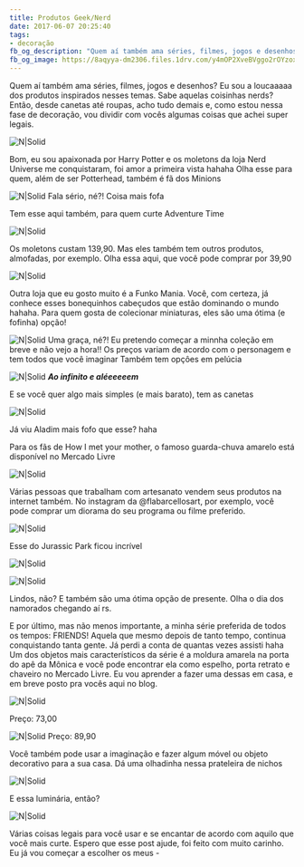 ```yaml
---
title: Produtos Geek/Nerd
date: 2017-06-07 20:25:40
tags:  
- decoração
fb_og_description: "Quem aí também ama séries, filmes, jogos e desenhos? Eu sou a loucaaaaa dos produtos inspirados nesses temas. Sabe aquelas coisinhas nerds? Então, desde canetas até roupas, acho tudo demais e, como estou nessa fase de decoração, vou dividir com vocês algumas coisas que achei super legais."
fb_og_image: https://8aqyya-dm2306.files.1drv.com/y4mOP2XveBVggo2rOYzox1jfuHpewrPMf6lCT1GzFsbB4xE_x3Y_ZIYgcrreC-sMv5CBwb6Fy8TdZtIbo7IH04Y9uBNVpBuP45y5hM7Lby5FmdrLyVb3lu4r1SOqH4r8wQsAkQ-NNduSP2oFz3KZeCP15cpvuYZTZTqWFTJwMxWhgR-7pSTv716TVUHwAwt0BfWoilrAPJR4ZzZuW4QYCb_Uw?width=1400&height=933&cropmode=none
---
```



Quem aí também ama séries, filmes, jogos e desenhos?
Eu sou a loucaaaaa dos produtos inspirados nesses temas. Sabe aquelas coisinhas nerds? Então, desde canetas até roupas, acho tudo demais e, como estou nessa fase de decoração, vou dividir com vocês algumas coisas que achei super legais.

![N|Solid](https://8aqyya-dm2306.files.1drv.com/y4mOP2XveBVggo2rOYzox1jfuHpewrPMf6lCT1GzFsbB4xE_x3Y_ZIYgcrreC-sMv5CBwb6Fy8TdZtIbo7IH04Y9uBNVpBuP45y5hM7Lby5FmdrLyVb3lu4r1SOqH4r8wQsAkQ-NNduSP2oFz3KZeCP15cpvuYZTZTqWFTJwMxWhgR-7pSTv716TVUHwAwt0BfWoilrAPJR4ZzZuW4QYCb_Uw?width=1400&height=933&cropmode=none)


<!-- more -->


Bom, eu sou apaixonada por Harry Potter e os moletons da loja Nerd Universe me conquistaram, foi amor a primeira vista hahaha
Olha esse para quem, além de ser Potterhead, também é fã dos Minions


![N|Solid](https://u7tp9w-dm2306.files.1drv.com/y4m_2Cw86_HBY6OEfoH1JalyqV5f0J4B6nOWoQLu0BVfeYQOepC5_G4j594CK7WPm1O2vjO_bN8F7S0a0LWv4-yhTduHjgL9EZI4w0EhhOTeJiuhNawPZTLGW40nmOpwOwzQpLEoPUSvLVPddCzvNUMaxrYIAEPHjix8_vHSA0QcvXVQR-VianHbNRoz2A6Y1fS2ksTiNwYPrdguKl-VKfgcA?width=400&height=520&cropmode=none)
Fala sério, né?! Coisa mais fofa 

Tem esse aqui também, para quem curte Adventure Time 

![N|Solid](https://u7tidg-dm2306.files.1drv.com/y4mYWA1zJPjOjNSTjFndNzd0M9B5A9uqT8uCFH-0o9nEOumvFKODYUkoYjGSXZASBjryVbkWF31yfdMyXreMhcrOGm2dO_JUKYwBrm9DX8UyO1rHB_I-sGK7ifxdmstVX8LcypTh_BkARzbG_ikxa2um3HUgqlBqNa1pRFx-efZJxAr4_79--didHyJ6QGTIeCQ5shy9wyl-q74kTywbPGyPw?width=400&height=520&cropmode=none)

Os moletons custam 139,90. Mas eles também tem outros produtos, almofadas, por exemplo. Olha essa aqui, que você pode comprar por 39,90

![N|Solid](https://8aq5dw-dm2306.files.1drv.com/y4mvQZ_soHAu58IsqJhrSxRFOsDdf6ZQ-kebxrL8-AcV612_U86f4xHJQmnHpcpM_FgK7mzFQvpfP5AUyRjAPvXz5wJ3tWg6zzxQpYLI-CUKkMeU8KqR9bnvTBZTyL7voGpbFgt5Bco70zlb07nqivcLyNFtwbjnRlgUe2woNNzj_fnsczvlnrhfiAT8qc0IcouDoTcUeBBjaHj893zRj2BxQ?width=400&height=520&cropmode=none)

Outra loja que eu gosto muito é a Funko Mania. Você, com certeza, já conhece esses bonequinhos cabeçudos que estão dominando o mundo hahaha.
Para quem gosta de colecionar miniaturas, eles são uma ótima (e fofinha) opção! 

![N|Solid](https://8atnpa-dm2306.files.1drv.com/y4mfr_eYb3txFoo-2-JXwmLrgGrvUSTwNVkPJ-STg58wcjgpYQxnTLg0N25goQVQR-T6Uhp8C100dbSuUWaxf2xTGp0_4xxImfdBpsOW3RMCGk8aPVDZzWC-Zn__Ivm70wilaTrueAb7WA19xSh-FxKxActKkde-bydhIXAZnKc1OJtk5cwBTF6zODdAZLLhTMCs1gBeHRLPVdiBmI5spJSmw?width=640&height=609&cropmode=none)
Uma graça, né?! Eu pretendo começar a minnha coleção em breve e não vejo a hora!!
Os preços variam de acordo com o personagem e tem todos que você imaginar 
Também tem opçôes em pelúcia 

![N|Solid](https://u7vjgg-dm2306.files.1drv.com/y4mgfjmmz9HUsmNg1vbYaOtFxGRSDD15n9TCsg85QQxooN_ktpEuntwCO9TpPHXeFdjgizCDmrwM6AZ6ny8QRE-LQuE60nq2K3AZ9GXkCt7lcvy3DFciAUQyBK-zKRhvKB3pQc964gIzltkoo5HifCvgcIj_BelQfXhiiV71-VtcH6MfDU7oVNpJe0fPkDZz8YVp6IdN3zy_UKaG2rOfuH20A?width=500&height=500&cropmode=none)
***Ao infinito e aléeeeeem***

E se você quer algo mais simples (e mais barato), tem as canetas 

![N|Solid](https://iec1mq-dm2306.files.1drv.com/y4moggsRzm-Mmg3G3uqaZBV_w_y9hrYyw9EubdfDAOxvAQGyJBBEJPACYxw7JLjHyDfceSPAzSE_WOWIxXhSV7yJjwDIoFckvJ7t2Tz6S9xkQnjSPStV4Cc3BsGOYwkU8UPiAIYqffi2bwke39l8DWTBqQDzyz6WYffWGq8biGNZKgUrFTCWMXAK00KQAqnE4yt9tK4_OnhfWYwACQns4Imrw?width=500&height=500&cropmode=none)

Já viu Aladim mais fofo que esse? haha

Para os fãs de How I met your mother, o famoso guarda-chuva amarelo está disponível no Mercado Livre 

![N|Solid](https://iefemw-dm2306.files.1drv.com/y4mH06zTSzsyREcQofGu5LONJfHYkaL2iv1o34Y8k27thhwO-MJS4fNGNLirOZ7oEIsWzIAMIGRGYe5F1Un0viGQReTLcj3tr7-pT47OP8eJbxN0br_3HS0duWwOI9AtoWM9WVPUzCahipJI2Uz_fSZ1Kmih9pSyYiA8-K8Qa697Fthx8ug7vspgbg8OvB1Z_qG60aPjl5C1oqca0FmbgId8A?width=640&height=618&cropmode=none)

Várias pessoas que trabalham com artesanato vendem seus produtos na internet também. No instagram da @flabarcellosart, por exemplo, você pode comprar um  diorama do seu programa ou filme preferido.

![N|Solid](https://ieddjw-dm2306.files.1drv.com/y4mKM-6935miu1ulzSTAjLAJpohmO2gFvcfrxXaGsj2nahb-nxpwOlwu4u-IOlnChBgA8zL8KONishqfC9T-AbkrglcXCCrumjS-MPxpyJwnR9jhp-bWppOPLnVDHFTJuLp3qOA5nO3wgnIAYZN77WrN1TvsYvqKfiJ1GwiNdt3INKWSf5mDP4ik0cPT3y4W2CjBL8G4f6bPZoHpGtz2Qdlrw?width=640&height=512&cropmode=none)

Esse do Jurassic Park ficou incrível 

![N|Solid](https://8atg9q-dm2306.files.1drv.com/y4mhAm8CijUjY-DHebczv371hpHt7sxtWT4Ib1BfuB4-zBPIdZcDKVaZqh3CdYuy_Cu__7XCWp0mSvh30A2kvBF1LdCjdUb3i1hmpJCkzQNumd-4pFlN93foa1Q8gp8lWlcntWrW-AYt9spJMHF_tIx6vI_nksSU53otHsgj66qVpma-tMvXTG7dXItEV_NiEmJVAenJrEx3GTodLXWCMAUQg?width=640&height=623&cropmode=none)

![N|Solid](https://8aqrgq-dm2306.files.1drv.com/y4mrb7VeTtZuCachJukE1QCSq1cVs-wt1jI66MbOQRJthkXg0nxEEdvHeimgLkTP9cvl73-bVyichhsj3fqmxleUJZpsjaZdDwvuKJOSxZ5Cs70MMcsjjubTB5RCoQPEYOsDo38eZD9FdwToYR2HlbDjAYZ_MmZpF_uR3VZy6AkVswjZ00VQbVVykhJwpvioyqude7qDj9KJoK0HLThL8rsRw?width=640&height=612&cropmode=none)

Lindos, não? E também são uma ótima opção de presente. Olha o dia dos namorados chegando aí rs. 

E por último, mas não menos importante, a minha série preferida de todos os tempos: FRIENDS! 
Aquela que mesmo depois de tanto tempo, continua conquistando tanta gente.
Já perdi a conta de quantas vezes assisti haha 
Um dos objetos mais característicos da série é a moldura amarela na porta do apê da Mônica e você pode encontrar ela como espelho, porta retrato e chaveiro no Mercado Livre. Eu vou aprender a fazer uma dessas em casa, e em breve posto pra vocês aqui no blog.


![N|Solid](https://ieehaw-dm2306.files.1drv.com/y4m2Ty5BUhNLZomuaG7DXICleEsvlebXATLj-wANdURAls2a1iBa0HhdvXwGx_nPtD4t04eLw98qppzMDthuUn_Ipk-0_Xh06XGyQWR0CxGooMEf3d82kQ7NaurOFWeb-t6aXeoQ8ls5CkCssCPbGJkQrwiGJ6srb-XJDC2w4Ar_oa6qdWZLl4PgxjqO-Y1tTvmj_X3RPp0OKqHTg6RjkPeBw?width=908&height=1032&cropmode=none)

Preço: 73,00

![N|Solid](https://vjbvpa-dm2306.files.1drv.com/y4mBkuzL3v-_57ML1W5GkydmMCFW7ziH4WPI25d3hVI8dxWtxCODOkAWHq2T8RYAg5ID8sqLOtAlqZxQnlz_WsQ4Xm6BnoNZ-7-JGYKs5ZsZ7LA-OuKpyz4eqLgc5x0GsC6rgSeyhiHhV9OAc4UJlee3bajhGoPjnsPaq6iPzyRbpZxvyeH7rSrq1f1wWRVu2PZC_08a1isYyNaBsTXcFZt7Q?width=413&height=500&cropmode=none)
Preço: 89,90

Você também pode usar a imaginação e fazer algum móvel ou objeto decorativo para a sua casa. 
Dá uma olhadinha nessa prateleira de nichos 

![N|Solid](https://8asxuw-dm2306.files.1drv.com/y4mw8UNJ3W_75uv6HYmME_NEkgcCrVmdjFBkJrdsL2iBerzeBiLO_W-npEFQwFekEioOCGxplndPrLrOKm3Lt2-CILqTOwPk2DTokvLtezDuC7c8Hat73rPYnRHURd80xDGcrzaM87ZBHpdggR6BxPIdafXzGBZip3hEUqHdAKld8X4FjvoFip0BT9_8FLccWmP9meKi1TM-ekzxTzCsDsCZQ?width=682&height=1024&cropmode=none)

E essa luminária, então?

![N|Solid](https://8atugw-dm2306.files.1drv.com/y4mGxjnxUvJ0zO_DtjnqTMohwD_gZkIhS7KAiU0I0uiXrAaS_ZjhfYe1mJhtDY3EHujdSdWld9Dmo2nT-0SAv5lI2fyRixPN3o6NkwUVHog20BYtsB1ETTzduroGmWC0VME1G00wP2G56sSUg9ToBhuSTurcs8VVa1awvCNtvvcER3T9opVPL3DRbUnbl9eMWbwem1eSTV33DFopJNAvnUOZA?width=450&height=315&cropmode=none)

Várias coisas legais para você usar e se encantar de acordo com aquilo que você mais curte.
Espero que esse post ajude, foi feito com muito carinho. 
Eu já vou começar a escolher os meus *-*
